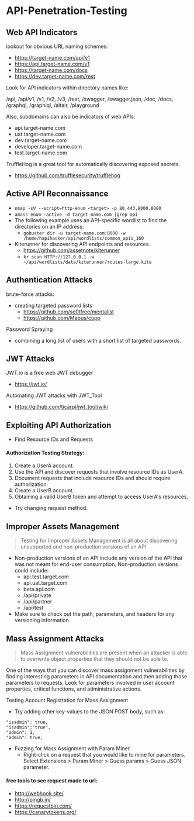 # API-Penetration-Testing


## Web API Indicators

lookout for obvious URL naming schemes:

- https://target-name.com/api/v1
- https://api.target-name.com/v1 
- https://target-name.com/docs
- https://dev.target-name.com/rest

Look for API indicators within directory names like:

/api, /api/v1, /v1, /v2, /v3, /rest, /swagger, /swagger.json, /doc, /docs, /graphql, /graphiql, /altair, /playground

Also, subdomains can also be indicators of web APIs:
- api.target-name.com
- uat.target-name.com
- dev.target-name.com
- developer.target-name.com
- test.target-name.com

TruffleHog is a great tool for automatically discovering exposed secrets.
- https://github.com/trufflesecurity/trufflehog

## Active API Reconnaissance

- `nmap -sV --script=http-enum <target> -p 80,443,8000,8080`
- `amass enum -active -d target-name.com |grep api`
- The following example uses an API-specific wordlist to find the directories on an IP address:
  - ` gobuster dir -u target-name.com:8000 -w /home/hapihacker/api/wordlists/common_apis_160 `
- Kiterunner for discovering API endpoints and resources.
  - https://github.com/assetnote/kiterunner
  - ` kr scan HTTP://127.0.0.1 -w ~/api/wordlists/data/kiterunner/routes-large.kite `

## Authentication Attacks

brute-force attacks:
- creating targeted password lists
  - https://github.com/sc0tfree/mentalist
  - https://github.com/Mebus/cupp

Password Spraying
- combining a long list of users with a short list of targeted passwords.

## JWT Attacks

JWT.io is a free web JWT debugger
- https://jwt.io/

Automating JWT attacks with JWT_Tool
- https://github.com/ticarpi/jwt_tool/wiki

## Exploiting API Authorization

- Find Resource IDs and Requests

#### Authorization Testing Strategy:
  1. Create a UserA account.
  2. Use the API and discover requests that involve resource IDs as UserA.
  3. Document requests that include resource IDs and should require authorization.
  4. Create a UserB account.
  5. Obtaining a valid UserB token and attempt to access UserA's resources.

- Try changing request method.

## Improper Assets Management
> Testing for Improper Assets Management is all about discovering unsupported and non-production versions of an API

- Non-production versions of an API include any version of the API that was not meant for end-user consumption. Non-production versions could include:
  - api.test.target.com
  - api.uat.target.com
  - beta.api.com
  - /api/private
  - /api/partner
  - /api/test
- Make sure to check out the path, parameters, and headers for any versioning information.

## Mass Assignment Attacks
> Mass Assignment vulnerabilities are present when an attacker is able to overwrite object properties that they should not be able to.

One of the ways that you can discover mass assignment vulnerabilities by finding interesting parameters in API documentation and then adding those parameters to requests. Look for parameters involved in user account properties, critical functions, and administrative actions.

Testing Account Registration for Mass Assignment
- Try adding other key-values to the JSON POST body, such as:
```
"isadmin": true,
"isadmin":"true",
"admin": 1,
"admin": true, 
```

- Fuzzing for Mass Assignment with Param Miner
  - Right-click on a request that you would like to mine for parameters. Select Extensions > Param Miner > Guess params > Guess JSON parameter. 

####  free tools to see request made to url:

- http://webhook.site/
- http://pingb.in/
- https://requestbin.com/
- https://canarytokens.org/







